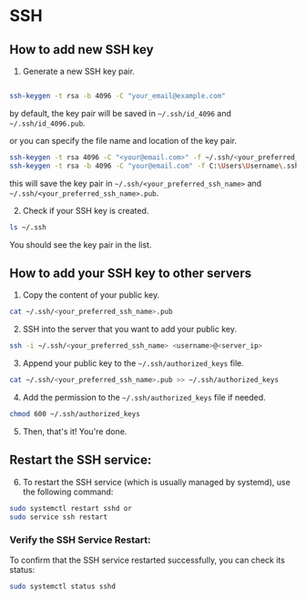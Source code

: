 
# SSH

## How to add new SSH key

1. Generate a new SSH key pair.

```bash

ssh-keygen -t rsa -b 4096 -C "your_email@example.com"
```

by default, the key pair will be saved in `~/.ssh/id_4096` and `~/.ssh/id_4096.pub`.

or you can specify the file name and location of the key pair.

```bash
ssh-keygen -t rsa 4096 -C "<your@email.com>" -f ~/.ssh/<your_preferred_ssh_name> or
ssh-keygen -t rsa -b 4096 -C "your@email.com" -f C:\Users\Username\.ssh\ssh_name
```




this will save the key pair in `~/.ssh/<your_preferred_ssh_name>` and `~/.ssh/<your_preferred_ssh_name>.pub`.

2. Check if your SSH key is created.

```bash
ls ~/.ssh
```

You should see the key pair in the list.

## How to add your SSH key to other servers

1. Copy the content of your public key.

```bash
cat ~/.ssh/<your_preferred_ssh_name>.pub
```

2. SSH into the server that you want to add your public key.

```bash
ssh -i ~/.ssh/<your_preferred_ssh_name> <username>@<server_ip>
```

3. Append your public key to the `~/.ssh/authorized_keys` file.

```bash
cat ~/.ssh/<your_preferred_ssh_name>.pub >> ~/.ssh/authorized_keys
```

4. Add the permission to the `~/.ssh/authorized_keys` file if needed.

```bash
chmod 600 ~/.ssh/authorized_keys
```

5. Then, that's it! You're done.

## Restart the SSH service:
6. To restart the SSH service (which is usually managed by systemd), use the following command:
```bash
sudo systemctl restart sshd or 
sudo service ssh restart
```
### Verify the SSH Service Restart:
To confirm that the SSH service restarted successfully, you can check its status:
```bash
sudo systemctl status sshd
```
